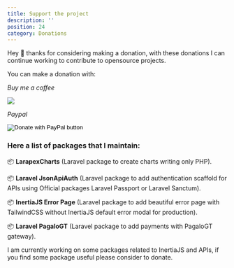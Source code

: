 ```yaml
---
title: Support the project
description: ''
position: 24
category: Donations
---
```


Hey 👋 thanks for considering making a donation, with these donations I can continue working to contribute to opensource projects.

You can make a donation with:

<i class="text-gray-500">Buy me a coffee</i>

<a target="_blank" href="https://www.buymeacoffee.com/arielmejiadev">
    <img src="https://img.buymeacoffee.com/button-api/?text=Buy me a coffee&emoji=&slug=arielmejiadev&button_colour=FF5F5F&font_colour=ffffff&font_family=Cookie&outline_colour=000000&coffee_colour=FFDD00">
</a>

<i class="text-gray-500">Paypal</i>
<form action="https://www.paypal.com/donate" method="post" target="_top">
    <input type="hidden" name="hosted_button_id" value="4H5L4EXW36ZS6" />
    <input type="image" src="https://www.paypalobjects.com/en_US/i/btn/btn_donateCC_LG.gif" border="0" name="submit" title="PayPal - The safer, easier way to pay online!" alt="Donate with PayPal button" />
</form>

### Here a list of packages that I maintain:

📦 <strong class="ml-3">LarapexCharts</strong> (Laravel package to create charts writing only PHP).

📦 <strong class="ml-3">Laravel JsonApiAuth</strong> (Laravel package to add authentication scaffold for APIs using Official packages Laravel Passport or Laravel Sanctum).

📦 <strong class="ml-3">InertiaJS Error Page</strong> (Laravel package to add beautiful error page with TailwindCSS without InertiaJS default error modal for production).

📦 <strong class="ml-3">Laravel PagaloGT</strong> (Laravel package to add payments with PagaloGT gateway).

I am currently working on some packages related to InertiaJS and APIs, if you find some package useful please consider to donate.
